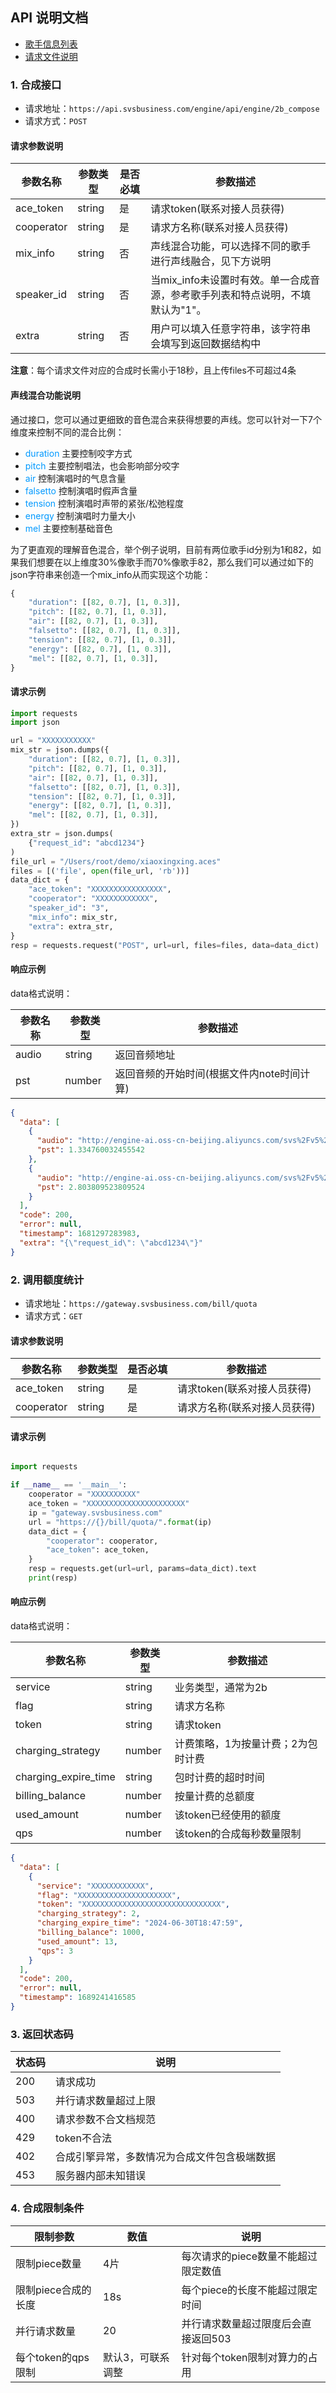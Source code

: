 ## API 说明文档

- [歌手信息列表](/api/docs/singer_info.md)
- [请求文件说明](/docs/aces_file.md)

### 1. 合成接口

- 请求地址：`https://api.svsbusiness.com/engine/api/engine/2b_compose`
- 请求方式：`POST`

#### 请求参数说明

| 参数名称       | 参数类型   | 是否必填 | 参数描述                                         |
|------------|--------|------|----------------------------------------------|
| ace_token  | string | 是    | 请求token(联系对接人员获得)                            |
| cooperator | string | 是    | 请求方名称(联系对接人员获得)                              |
| mix_info   | string | 否    | 声线混合功能，可以选择不同的歌手进行声线融合，见下方说明                 |
| speaker_id | string | 否    | 当mix_info未设置时有效。单一合成音源，参考歌手列表和特点说明，不填默认为"1"。 |
| extra      | string | 否    | 用户可以填入任意字符串，该字符串会填写到返回数据结构中                  |

**注意**：每个请求文件对应的合成时长需小于18秒，且上传files不可超过4条

#### 声线混合功能说明
通过接口，您可以通过更细致的音色混合来获得想要的声线。您可以针对一下7个维度来控制不同的混合比例：

- <font color=#0099ff>duration</font> 主要控制咬字方式
- <font color=#0099ff>pitch</font> 主要控制唱法，也会影响部分咬字
- <font color=#0099ff>air</font> 控制演唱时的气息含量
- <font color=#0099ff>falsetto</font> 控制演唱时假声含量
- <font color=#0099ff>tension</font> 控制演唱时声带的紧张/松弛程度
- <font color=#0099ff>energy</font> 控制演唱时力量大小
- <font color=#0099ff>mel</font> 主要控制基础音色

为了更直观的理解音色混合，举个例子说明，目前有两位歌手id分别为1和82，如果我们想要在以上维度30%像歌手而70%像歌手82，那么我们可以通过如下的json字符串来创造一个mix_info从而实现这个功能：
```python
{
    "duration": [[82, 0.7], [1, 0.3]],
    "pitch": [[82, 0.7], [1, 0.3]],
    "air": [[82, 0.7], [1, 0.3]],
    "falsetto": [[82, 0.7], [1, 0.3]],
    "tension": [[82, 0.7], [1, 0.3]],
    "energy": [[82, 0.7], [1, 0.3]],
    "mel": [[82, 0.7], [1, 0.3]],
}
```


#### 请求示例

```python
import requests
import json

url = "XXXXXXXXXXX"
mix_str = json.dumps({
    "duration": [[82, 0.7], [1, 0.3]],
    "pitch": [[82, 0.7], [1, 0.3]],
    "air": [[82, 0.7], [1, 0.3]],
    "falsetto": [[82, 0.7], [1, 0.3]],
    "tension": [[82, 0.7], [1, 0.3]],
    "energy": [[82, 0.7], [1, 0.3]],
    "mel": [[82, 0.7], [1, 0.3]],
})
extra_str = json.dumps(
    {"request_id": "abcd1234"}
)
file_url = "/Users/root/demo/xiaoxingxing.aces"
files = [('file', open(file_url, 'rb'))]
data_dict = {
    "ace_token": "XXXXXXXXXXXXXXXX",
    "cooperator": "XXXXXXXXXXXX",
    "speaker_id": "3",
    "mix_info": mix_str,
    "extra": extra_str,
}
resp = requests.request("POST", url=url, files=files, data=data_dict)
```

#### 响应示例

data格式说明：

| 参数名称  | 参数类型   | 参数描述                     |
|-------|--------|--------------------------|
| audio | string | 返回音频地址                   |
| pst   | number | 返回音频的开始时间(根据文件内note时间计算) |

```json
{
  "data": [
    {
      "audio": "http://engine-ai.oss-cn-beijing.aliyuncs.com/svs%2Fv5%2Fprod%2Fv3%2Fcompose%2Frun_piece_v2023_1681297283190164.ogg?OSSAccessKeyId=LTAI5tF1JfTsJxdtaAb4Scdw&Expires=1681470083&Signature=Hv8tHgYELsVKRvb9n4qjI4c53P4%3D",
      "pst": 1.334760032455542
    },
    {
      "audio": "http://engine-ai.oss-cn-beijing.aliyuncs.com/svs%2Fv5%2Fprod%2Fv3%2Fcompose%2Frun_piece_v2023_1681297283776864.ogg?OSSAccessKeyId=LTAI5tF1JfTsJxdtaAb4Scdw&Expires=1681470083&Signature=YFWau7XPHMNwF2vlC%2BVa0M%2FuNI0%3D",
      "pst": 2.803809523809524
    }
  ],
  "code": 200,
  "error": null,
  "timestamp": 1681297283983,
  "extra": "{\"request_id\": \"abcd1234\"}"
}
```


### 2. 调用额度统计

- 请求地址：`https://gateway.svsbusiness.com/bill/quota`
- 请求方式：`GET`

#### 请求参数说明

| 参数名称       | 参数类型   | 是否必填 | 参数描述                                         |
|------------|--------|------|----------------------------------------------|
| ace_token  | string | 是    | 请求token(联系对接人员获得)                            |
| cooperator | string | 是    | 请求方名称(联系对接人员获得)                              |


#### 请求示例

```python

import requests

if __name__ == '__main__':
    cooperator = "XXXXXXXXXX"
    ace_token = "XXXXXXXXXXXXXXXXXXXXXX"
    ip = "gateway.svsbusiness.com"
    url = "https://{}/bill/quota/".format(ip)
    data_dict = {
        "cooperator": cooperator,
        "ace_token": ace_token,
    }
    resp = requests.get(url=url, params=data_dict).text
    print(resp)
```

#### 响应示例

data格式说明：

| 参数名称                 | 参数类型   | 参数描述               |
|----------------------|--------|--------------------|
| service              | string | 业务类型，通常为2b         |
| flag                 | string | 请求方名称              |
| token                | string | 请求token            |
| charging_strategy    | number | 计费策略，1为按量计费；2为包时计费 |
| charging_expire_time | string | 包时计费的超时时间          |
| billing_balance      | number | 按量计费的总额度           |
| used_amount          | number | 该token已经使用的额度      |
| qps                  | number | 该token的合成每秒数量限制    |

```json
{
  "data": [
    {
      "service": "XXXXXXXXXXXX",
      "flag": "XXXXXXXXXXXXXXXXXXXXX",
      "token": "XXXXXXXXXXXXXXXXXXXXXXXXXXXXXXX",
      "charging_strategy": 2,
      "charging_expire_time": "2024-06-30T18:47:59",
      "billing_balance": 1000,
      "used_amount": 13,
      "qps": 3
    }
  ],
  "code": 200,
  "error": null,
  "timestamp": 1689241416585
}

```

### 3. 返回状态码

| 状态码 | 说明                     |
|-----|------------------------|
| 200 | 请求成功                   |
| 503 | 并行请求数量超过上限             |
| 400 | 请求参数不合文档规范             |
| 429 | token不合法               |
| 402 | 合成引擎异常，多数情况为合成文件包含极端数据 |
| 453 | 服务器内部未知错误              |

### 4. 合成限制条件

| 限制参数              | 数值        | 说明                                                    |
|-------------------|-----------|-------------------------------------------------------|
| 限制piece数量         | 4片        | 每次请求的piece数量不能超过限定数值                                  |
| 限制piece合成的长度      | 18s       | 每个piece的长度不能超过限定时间                                    |
| 并行请求数量            | 20        | 并行请求数量超过限度后会直接返回503                                   |
| 每个token的qps限制     | 默认3，可联系调整 | 针对每个token限制对算力的占用                                     |
